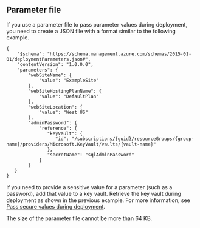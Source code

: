 ## Parameter file

If you use a parameter file to pass parameter values during deployment, you need to create a JSON file with a format similar to the following example.

    {
        "$schema": "https://schema.management.azure.com/schemas/2015-01-01/deploymentParameters.json#",
        "contentVersion": "1.0.0.0",
        "parameters": {
            "webSiteName": {
                "value": "ExampleSite"
            },
            "webSiteHostingPlanName": {
                "value": "DefaultPlan"
            },
            "webSiteLocation": {
                "value": "West US"
            },
            "adminPassword": {
                "reference": {
                   "keyVault": {
                      "id": "/subscriptions/{guid}/resourceGroups/{group-name}/providers/Microsoft.KeyVault/vaults/{vault-name}"
                   }, 
                   "secretName": "sqlAdminPassword" 
                }   
            }
       }
    }

If you need to provide a sensitive value for a parameter (such as a password), add that value to a key vault. Retrieve the key vault during deployment as shown in the previous example. For more information, see [Pass secure values during deployment](../articles/resource-manager-keyvault-parameter.md). 

The size of the parameter file cannot be more than 64 KB.
